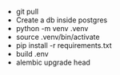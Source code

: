 - git pull
- Create a db inside postgres
- python -m venv .venv
- source .venv/bin/activate
- pip install -r requirements.txt
- build .env
- alembic upgrade head
